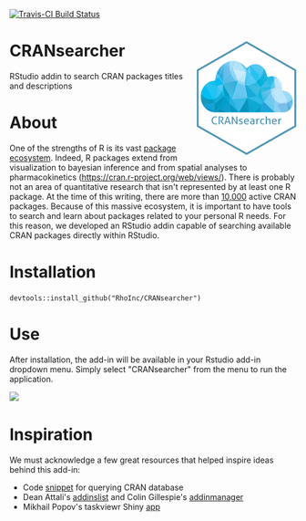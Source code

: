 [![Travis-CI Build Status](https://travis-ci.org/RhoInc/CRANsearcher.svg?branch=master)](https://travis-ci.org/RhoInc/CRANsearcher)

# CRANsearcher <img src="inst/image/hex/CRANsearcher_hexSticker.png" width = "175" height = "200" align="right" /> 
RStudio addin to search CRAN packages titles and descriptions

# About 
One of the strengths of R is its vast [package ecosystem](https://cran.r-project.org/web/packages/available_packages_by_name.html). Indeed, R packages extend from visualization to bayesian inference and from spatial analyses to pharmacokinetics (https://cran.r-project.org/web/views/). There is probably not an area of quantitative research that isn't represented by at least one R package. At the time of this writing, there are more than [10,000](https://rdrr.io/all/cran/) active CRAN packages. Because of this massive ecosystem, it is important to have tools to search and learn about packages related to your personal R needs. For this reason, we developed an RStudio addin capable of searching available CRAN packages directly within RStudio.

# Installation
```devtools::install_github("RhoInc/CRANsearcher")```

# Use
After installation, the add-in will be available in your Rstudio add-in dropdown menu.  Simply select "CRANsearcher" from the menu to run the application.  

![](inst/image/gif/CRANsearcher_addin.gif)


# Inspiration

We must acknowledge a few great resources that helped inspire ideas behind this add-in:
- Code [snippet](https://stackoverflow.com/questions/11560865/list-and-description-of-all-packages-in-cran-from-within-r) for querying CRAN database
- Dean Attali's [addinslist](https://github.com/daattali/addinslist) and Colin Gillespie's [addinmanager](https://github.com/csgillespie/addinmanager)
- Mikhail Popov's taskviewr Shiny [app](https://github.com/bearloga/taskviewr)
